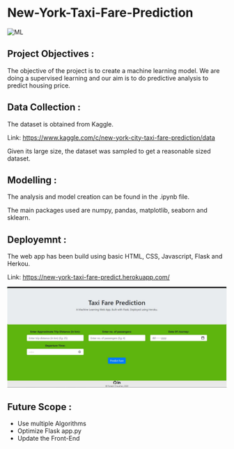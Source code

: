 # New-York-Taxi-Fare-Prediction

![ML](https://img.shields.io/badge/ML-Regression-blue.svg) 

## Project Objectives :
The objective of the project is to create a machine learning model. We are doing a supervised learning and our aim is to do predictive analysis to predict housing price.

## Data Collection :
The dataset is obtained from Kaggle. 

Link: https://www.kaggle.com/c/new-york-city-taxi-fare-prediction/data

Given its large size, the dataset was sampled to get a reasonable sized dataset.

## Modelling :
The analysis and model creation can be found in the .ipynb file. 

The main packages used are numpy, pandas, matplotlib, seaborn and sklearn.  

## Deployemnt :
The web app has been build using basic HTML, CSS, Javascript, Flask and Herkou.

Link: https://new-york-taxi-fare-predict.herokuapp.com/


![ML](Screenshots/NewYorkTaxiFarePrediction.JPG)

## Future Scope :
* Use multiple Algorithms
* Optimize Flask app.py
* Update the Front-End 
